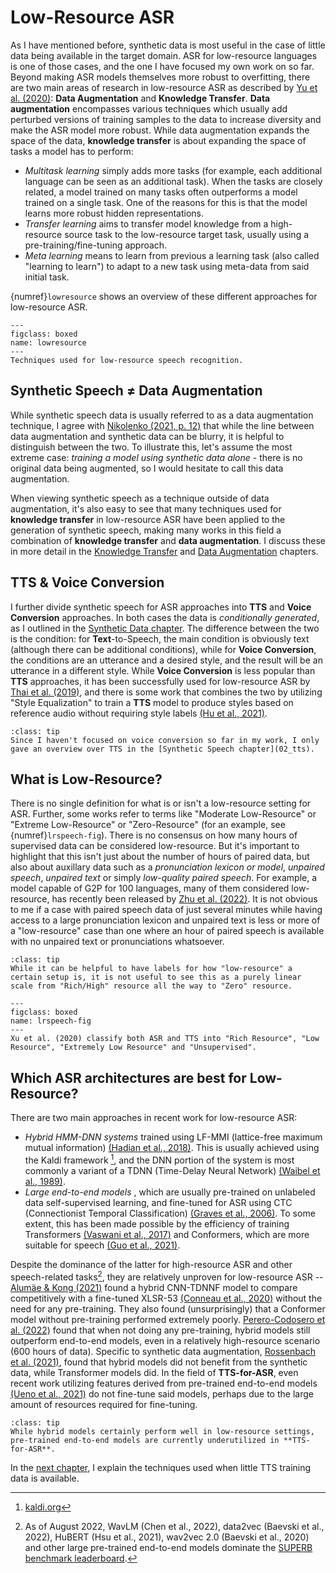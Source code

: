 # Low-Resource ASR

As I have mentioned before, synthetic data is most useful in the case of little data being available in the target domain. ASR for low-resource languages is one of those cases, and the one I have focused my own work on so far. Beyond making ASR models themselves more robust to overfitting, there are two main areas of research in low-resource ASR as described by [Yu et al. (2020)](references.html#yu2020lowresourceoverview): **Data Augmentation** and **Knowledge Transfer**. **Data augmentation** encompasses various techniques which usually add perturbed versions of training samples to the data to increase diversity and make the ASR model more robust. While data augmentation expands the space of the data, **knowledge transfer** is about expanding the space of tasks a model has to perform:
- *Multitask learning* simply adds more tasks (for example, each additional language can be seen as an additional task). When the tasks are closely related, a model trained on many tasks often outperforms a model trained on a single task. One of the reasons for this is that the model learns more robust hidden representations.
- *Transfer learning* aims to transfer model knowledge from a high-resource source task to the low-resource target task, usually using a pre-training/fine-tuning approach. 
- *Meta learning* means to learn from previous a learning task (also called "learning to learn") to adapt to a new task using meta-data from said initial task.

{numref}`lowresource` shows an overview of these different approaches for low-resource ASR.

```{figure} ../figures/low-resource.svg
---
figclass: boxed
name: lowresource
---
Techniques used for low-resource speech recognition.
```

## Synthetic Speech ≠ Data Augmentation
While synthetic speech data is usually referred to as a data augmentation technique, I agree with [Nikolenko (2021, p. 12)](references.html#nikolenko2021synthetic) that while the line between data augmentation and synthetic data can be blurry, it is helpful to distinguish between the two. To illustrate this, let's assume the most extreme case: *training a model using synthetic data alone* - there is no original data being augmented, so I would hesitate to call this data augmentation.

When viewing synthetic speech as a technique outside of data augmentation, it's also easy to see that many techniques used for **knowledge transfer** in low-resource ASR have been applied to the generation of synthetic speech, making many works in this field a combination of **knowledge transfer** and **data augmentation**. I discuss these in more detail in the [Knowledge Transfer](06_transfer) and [Data Augmentation](05_augmentation) chapters.

## TTS & Voice Conversion

I further divide synthetic speech for ASR approaches into **TTS** and **Voice Conversion** approaches.
In both cases the data is *conditionally generated*, as I outlined in the [Synthetic Data chapter](01_other_fields). The difference between the two is the condition: for **Text**-to-Speech, the main condition is obviously text (although there can be additional conditions), while for **Voice Conversion**, the conditions are an utterance and a desired style, and the result will be an utterance in a different style. While **Voice Conversion** is less popular than **TTS** approaches, it has been successfully used for low-resource ASR by [Thai et al. (2019)](references.html#thai2019improvinglowresource), and there is some work that combines the two by utilizing "Style Equalization" to train a **TTS** model to produce styles based on reference audio without requiring style labels [(Hu et al., 2021)](references.html#hu2022synt).

`````{note}
:class: tip
Since I haven't focused on voice conversion so far in my work, I only gave an overview over TTS in the [Synthetic Speech chapter](02_tts).
`````

## What is Low-Resource?

There is no single definition for what is or isn't a low-resource setting for ASR. Further, some works refer to terms like "Moderate Low-Resource" or "Extreme Low-Resource" or "Zero-Resource" (for an example, see {numref}`lrspeech-fig`). There is no consensus on how many hours of supervised data can be considered low-resource. But it's important to highlight that this isn't just about the number of hours of paired data, but also about auxillary data such as a *pronunciation lexicon or model*, *unpaired speech*, *unpaired text* or simply *low-quality paired speech*. For example, a model capable of G2P for 100 languages, many of them considered low-resource, has recently been released by [Zhu et al. (2022)](references.html#zhu2022byt5g2p). It is not obvious to me if a case with paired speech data of just several minutes while having access to a large pronunciation lexicon and unpaired text is less or more of a "low-resource" case than one where an hour of paired speech is available with no unpaired text or pronunciations whatsoever.

`````{admonition} Opinion
:class: tip
While it can be helpful to have labels for how "low-resource" a certain setup is, it is not useful to see this as a purely linear scale from "Rich/High" resource all the way to "Zero" resource.
`````

```{figure} ../figures/lrspeech-table.png
---
figclass: boxed
name: lrspeech-fig
---
Xu et al. (2020) classify both ASR and TTS into "Rich Resource", "Low Resource", "Extremely Low Resource" and "Unsupervised".
```

## Which ASR architectures are best for Low-Resource?

There are two main approaches in recent work for low-resource ASR:
- *Hybrid HMM-DNN systems* trained using LF-MMI (lattice-free maximum mutual information) [(Hadian et al., 2018)](references.html#hadian2018lfmmi). This is usually achieved using the Kaldi framework [^kaldi], and the DNN portion of the system is most commonly a variant of a TDNN (Time-Delay Neural Network) [(Waibel et al., 1989)](references.html#waibel1989tdnn).
- *Large end-to-end models* , which are usually pre-trained on unlabeled data self-supervised learning, and fine-tuned for ASR using CTC (Connectionist Temporal Classification) [(Graves et al., 2006)](references.html#graves2006ctc). To some extent, this has been made possible by the efficiency of training Transformers [(Vaswani et al., 2017)](references.html#vaswani2017attention) and Conformers, which are more suitable for speech [(Guo et al., 2021)](references.html#guo2021conformer).

Despite the dominance of the latter for high-resource ASR and other speech-related tasks[^E2E], they are relatively unproven for low-resource ASR -- [Alumäe & Kong (2021)](references.html#alumaekong2021hybrid) found a hybrid CNN-TDNNF model to compare competitively with a fine-tuned XLSR-53 [(Conneau et al., 2020)](references.html#conneau2020xlsr53) without the need for any pre-training. They also found (unsurprisingly) that a Conformer model without pre-training performed extremely poorly. [Perero-Codosero et al. (2022)](references.html#perero2022hybrid) found that when not doing any pre-training, hybrid models still outperform end-to-end models, even in a relatively high-resource scenario (600 hours of data). Specific to synthetic data augmentation, [Rossenbach et al. (2021)](references.html#rossenbach2021hybrid), found that hybrid models did not benefit from the synthetic data, while Transformer models did. In the field of **TTS-for-ASR**, even recent work utilizing features derived from pre-trained end-to-end models [(Ueno et al., 2021)](references.html#ueno2021dth) do not fine-tune said models, perhaps due to the large amount of resources required for fine-tuning.

`````{admonition} Opinion
:class: tip
While hybrid models certainly perform well in low-resource settings, pre-trained end-to-end models are currently underutilized in **TTS-for-ASR**.
`````

In the [next chapter](04_low_resource_tts), I explain the techniques used when little TTS training data is available.

[^kaldi]: [kaldi.org](https://kaldi-asr.org/)
[^E2E]: As of August 2022, WavLM (Chen et al., 2022), data2vec (Baevski et al., 2022), HuBERT (Hsu et al., 2021), wav2vec 2.0 (Baevski et al., 2020) and other large pre-trained end-to-end models dominate the [SUPERB benchmark leaderboard](https://superbbenchmark.org/leaderboard).

<!-- TODO: add citations! -->